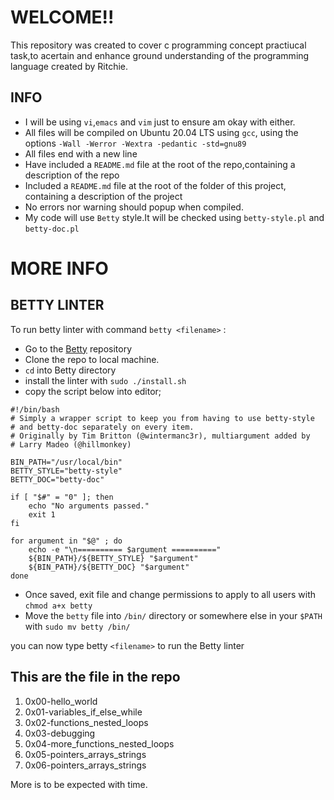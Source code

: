 # WELCOME!!
This repository was created to cover c programming concept practiucal task,to acertain and enhance ground understanding of the programming language created by Ritchie.

## INFO
- I will be using  `vi`,`emacs` and `vim` just to ensure am okay with either.
- All files will be compiled on Ubuntu 20.04 LTS using `gcc`, using the options `-Wall -Werror -Wextra -pedantic -std=gnu89`
- All files end with a new line
- Have included a `README.md` file at the root of the repo,containing a description of the repo
- Included a `README.md` file at the root of the folder of this project, containing a description of the project
- No errors nor warning should popup when compiled.
- My code will use `Betty` style.It will be checked using `betty-style.pl` and `betty-doc.pl`

# MORE INFO
## BETTY LINTER
To run betty linter with command `betty <filename>` :
  - Go to the [Betty](https://github.com/holbertonschool/Betty) repository
  - Clone the repo to local machine.
  - `cd` into Betty directory
  - install the linter with `sudo ./install.sh`
  - copy the script below into editor;

```shell
#!/bin/bash
# Simply a wrapper script to keep you from having to use betty-style
# and betty-doc separately on every item.
# Originally by Tim Britton (@wintermanc3r), multiargument added by
# Larry Madeo (@hillmonkey)

BIN_PATH="/usr/local/bin"
BETTY_STYLE="betty-style"
BETTY_DOC="betty-doc"

if [ "$#" = "0" ]; then
    echo "No arguments passed."
    exit 1
fi

for argument in "$@" ; do
    echo -e "\n========== $argument =========="
    ${BIN_PATH}/${BETTY_STYLE} "$argument"
    ${BIN_PATH}/${BETTY_DOC} "$argument"
done
```
  - Once saved, exit file and change permissions to apply to all users with `chmod a+x betty`
  - Move the `betty` file into `/bin/` directory or somewhere else in your `$PATH` with `sudo mv betty /bin/`

you can now type betty `<filename>` to run the Betty linter

## This are the file in the repo
1. 0x00-hello_world
2. 0x01-variables_if_else_while
3. 0x02-functions_nested_loops
4. 0x03-debugging
5. 0x04-more_functions_nested_loops
6. 0x05-pointers_arrays_strings
7. 0x06-pointers_arrays_strings


More is to be expected with time.

